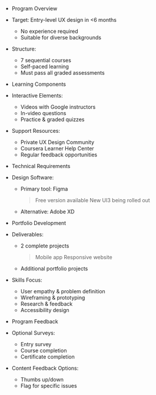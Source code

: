 - Program Overview
 - Target: Entry-level UX design in <6 months
   * No experience required
   * Suitable for diverse backgrounds
 - Structure:
   * 7 sequential courses
   * Self-paced learning
   * Must pass all graded assessments

- Learning Components
 - Interactive Elements:
   * Videos with Google instructors
   * In-video questions
   * Practice & graded quizzes
 - Support Resources:
   * Private UX Design Community
   * Coursera Learner Help Center
   * Regular feedback opportunities

- Technical Requirements
 - Design Software:
   * Primary tool: Figma
     > Free version available
     > New UI3 being rolled out
   * Alternative: Adobe XD

- Portfolio Development
 - Deliverables:
   * 2 complete projects
     > Mobile app
     > Responsive website
   * Additional portfolio projects
 - Skills Focus:
   * User empathy & problem definition
   * Wireframing & prototyping
   * Research & feedback
   * Accessibility design

- Program Feedback
 - Optional Surveys:
   * Entry survey
   * Course completion
   * Certificate completion
 - Content Feedback Options:
   * Thumbs up/down
   * Flag for specific issues